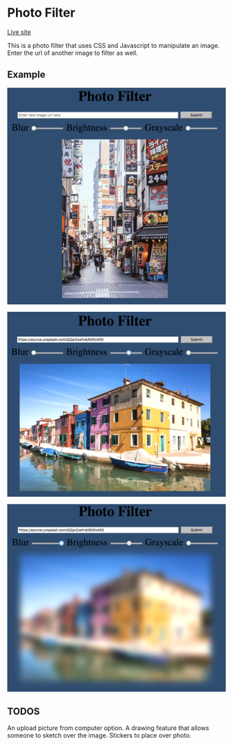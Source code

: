 # Photo Filter

[Live site](https://spookybit.github.io/photo_filter/)

This is a photo filter that uses CSS and Javascript to manipulate an image.
Enter the url of another image to filter as well.

## Example
![image1](assets/image1.png)

![image2](assets/image2.png)

![image3](assets/image3.png)

## TODOS
An upload picture from computer option.
A drawing feature that allows someone to sketch over the image.
Stickers to place over photo.

